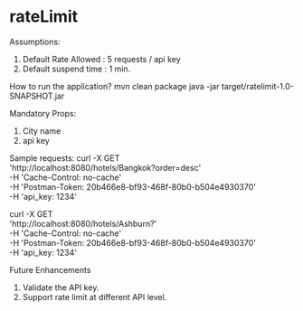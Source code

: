 # rateLimit

Assumptions:
1. Default Rate Allowed : 5 requests / api key
2. Default suspend time :  1 min.

How to run the application?
mvn clean package
java -jar target/ratelimit-1.0-SNAPSHOT.jar

Mandatory Props:
1. City name 
2. api key

Sample requests:
curl -X GET \
  'http://localhost:8080/hotels/Bangkok?order=desc' \
  -H 'Cache-Control: no-cache' \
  -H 'Postman-Token: 20b466e8-bf93-468f-80b0-b504e4930370' \
  -H 'api_key: 1234'
  
curl -X GET \
  'http://localhost:8080/hotels/Ashburn?' \
  -H 'Cache-Control: no-cache' \
  -H 'Postman-Token: 20b466e8-bf93-468f-80b0-b504e4930370' \
  -H 'api_key: 1234'  
  
Future Enhancements
1. Validate the API key. 
2. Support rate limit at different API level. 
  
